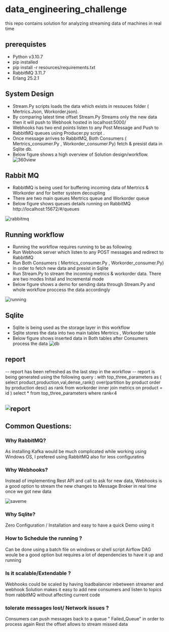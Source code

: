 # data_engineering_challenge
this repo contains solution for analyzing streaming data of machines in real time

## prerequistes 
- Python v3.10.7
- pip installed
- pip install -r resources/requirements.txt
- RabbitMQ 3.11.7
- Erlang 25.2.1


## System Design 
- Stream.Py scripts loads the data which exists in resouces folder ( Mertrics.Json, Workorder.json). 
- By comparing latest time offset Stream.Py Streams only the new data then it will push to Webhook hosted in localhost:5000/
- Webhooks has two end points listen to any Post Message and Push to RabbitMQ queues using Producer.py script . 
- Once message arrives to RabbitMQ, Both Consumers ( Mertrics_consumer.Py , Workorder_consumer.Py) fetch & presist data in Sqlite db. 
- Below figure shows a high overview of Solution design/workflow.  
![360view](https://user-images.githubusercontent.com/18703395/213935687-70af8f6b-d2f9-4bf4-898b-5f7032e517ac.png)

## Rabbit MQ
- RabbitMQ is being used for buffering incoming data of Mertrics & Workorder and for better system decoupling
- There are two main queues Mertrics queue and Workorder queue 
-  Below figure shows queues details running on RabbitMQ http://localhost:15672/#/queues

![rabbitmq](https://user-images.githubusercontent.com/18703395/213935695-157f2985-9376-4b8f-b7d6-3727167e4c6d.png)

## Running workflow
- Running the workflow requires running to be as following 
- Run Webhook server which listen to any POST messages and redirect to RabbitMQ
- Run Both Consumers ( Mertrics_consumer.Py , Workorder_consumer.Py) in order to fetch new data and presist in Sqlite
- Run Stream.Py to stream the incoming metrics & workorder data. There are two modes Initail and Incremental mode 
- Below figure shows a demo for sending data through Stream.Py and whole workflow proccess the data accordingly 

![running](https://user-images.githubusercontent.com/18703395/213935698-503c2a2d-c43a-418c-a2b3-f5294be07636.png)

## Sqlite
- Sqlite is being used as the storage layer in this workflow 
- Sqlite stores the data into two main tables Mertrics , Workorder table 
- Below figure shows inserted data in Both tables after Consumers process the data 
![db](https://user-images.githubusercontent.com/18703395/213935721-4cf2ffbc-a4e0-403f-ba43-5fb777b9b46b.png)

## report
-- report has been refreshed as the last step in the workflow 
-- report is being generated using the following query : 
with top_three_parameters as (
select  product,production,val,dense_rank() over(partition by product order by production desc) as rank 
from workorder inner join metrics 
on product = id
) select * from top_three_parameters where rank<4


## ![report](https://user-images.githubusercontent.com/18703395/213935728-3f047724-a392-48fe-8e8d-c2ef1b322f79.png)

## Common Questions: 
### Why RabbitMQ? 
As installing Kafka would be much complicated while working using Windows OS, I prefered using RabbitMQ also for less configuratins
### Why Webhooks?

Instead of implementing Rest API and call to ask for new data, Webhooks is a good option to stream the new changes to Message Broker in real time once we got new data

 ![saveme](https://user-images.githubusercontent.com/18703395/213937313-c66489a4-bf8b-4332-b0a7-4cb097a19dba.png)
 
### Why Sqlite? 

Zero Configuration / Installation and easy to have a quick Demo using it 

### How to Schedule the running ? 
Can be done using a batch file on windows or shell script 
Airflow DAG woule be a good option but requires a lot of dependencies to have it up and running 

### Is it scalable/Extendable ? 
Webhooks could be scaled by having loadbalancer inbetween streamer and webhook
Solution makes it easy to add new consumers and listen to topics from rabbitMQ without affecting current code 

### tolerate messages lost/ Network issues ? 
Consumers can push messages back to a queue " Failed_Queue" in order to process again 
Rest the offset allows to stream missed data 


